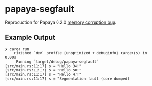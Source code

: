 papaya-segfault
===
Reproduction for Papaya 0.2.0 [memory corruption bug](https://github.com/ibraheemdev/papaya/issues/63).

## Example Output
```text
❯ cargo run
    Finished `dev` profile [unoptimized + debuginfo] target(s) in 0.00s
     Running `target/debug/papaya-segfault`
[src/main.rs:11:17] s = "Hello 34!"
[src/main.rs:11:17] s = "Hello 50!"
[src/main.rs:11:17] s = "Hello 47!"
[src/main.rs:11:17] s = "Segmentation fault (core dumped)
```
